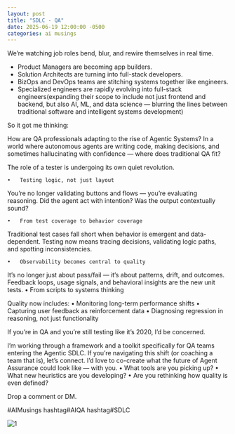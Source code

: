 ```yaml
---
layout: post
title: "SDLC - QA"
date: 2025-06-19 12:00:00 -0500
categories: ai musings
---
```



We’re watching job roles bend, blur, and rewire themselves in real time.

- Product Managers are becoming app builders.
- Solution Architects are turning into full-stack developers.
- BizOps and DevOps teams are stitching systems together like engineers.
- Specialized engineers are rapidly evolving into full-stack engineers(expanding their scope to include not just frontend and backend, 
but also AI, ML, and data science — blurring the lines between traditional software and intelligent systems development)

So it got me thinking:

How are QA professionals adapting to the rise of Agentic Systems?
In a world where autonomous agents are writing code, making decisions, and sometimes hallucinating with confidence — where does traditional QA fit?


The role of a tester is undergoing its own quiet revolution.

	•	Testing logic, not just layout
You’re no longer validating buttons and flows — you’re evaluating reasoning.
Did the agent act with intention? Was the output contextually sound?

	•	From test coverage to behavior coverage
Traditional test cases fall short when behavior is emergent and data-dependent.
Testing now means tracing decisions, validating logic paths, and spotting inconsistencies.

	•	Observability becomes central to quality
It’s no longer just about pass/fail — it’s about patterns, drift, and outcomes.
Feedback loops, usage signals, and behavioral insights are the new unit tests.
	•	From scripts to systems thinking

Quality now includes:
	•	Monitoring long-term performance shifts
	•	Capturing user feedback as reinforcement data
	•	Diagnosing regression in reasoning, not just functionality

If you’re in QA and you’re still testing like it’s 2020, I’d be concerned.

I’m working through a framework and a toolkit specifically for QA teams entering the Agentic SDLC.
If you’re navigating this shift (or coaching a team that is), let’s connect.
I’d love to co-create what the future of Agent Assurance could look like — with you.
	•	What tools are you picking up?
	•	What new heuristics are you developing?
	•	Are you rethinking how quality is even defined?

Drop a comment or DM.

#AIMusings hashtag#AIQA hashtag#SDLC

 ![1](https://media.licdn.com/dms/image/v2/D4E22AQGU_A8aU79pZQ/feedshare-shrink_800/B4EZeNm7H8HsAo-/0/1750427482592?e=1753315200&v=beta&t=01d9EiL7FbG4amTe4Rea4wZ9F0CUxkdWdK4jiJWY9ig)